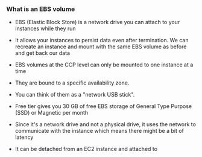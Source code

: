 ### What is an EBS volume

- EBS (Elastic Block Store) is a network drive you can attach to your instances while they run
- It allows your instances to persist data even after termination. We can recreate an instance and mount with the same EBS volume as before and get back our data
- EBS volumes at the CCP level can only be mounted to one instance at a time
- They are bound to a specific availability zone.
- You can think of them as a "network USB stick".
- Free tier gives you 30 GB of free EBS storage of General Type Purpose (SSD) or Magnetic per month

- Since it's a network drive and not a physical drive, it uses the network to communicate with the instance which means there might be a bit of latency
- It can be detached from an EC2 instance and attached to 